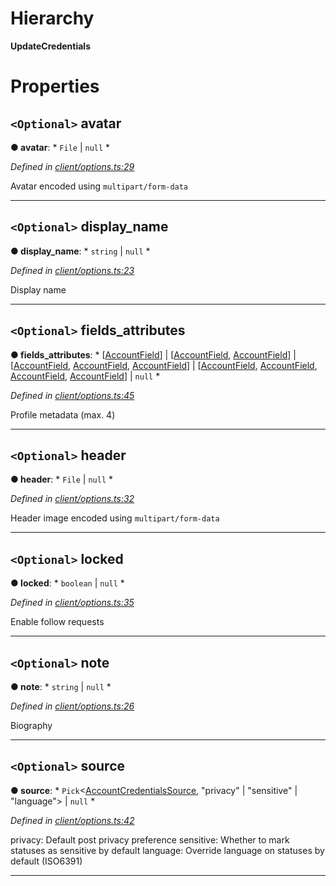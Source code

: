 

# Hierarchy

**UpdateCredentials**

# Properties

<a id="avatar"></a>

## `<Optional>` avatar

**● avatar**: * `File` &#124; `null`
*

*Defined in [client/options.ts:29](https://github.com/lagunehq/core/blob/8aa3625/src/client/options.ts#L29)*

Avatar encoded using `multipart/form-data`

___
<a id="display_name"></a>

## `<Optional>` display_name

**● display_name**: * `string` &#124; `null`
*

*Defined in [client/options.ts:23](https://github.com/lagunehq/core/blob/8aa3625/src/client/options.ts#L23)*

Display name

___
<a id="fields_attributes"></a>

## `<Optional>` fields_attributes

**● fields_attributes**: * [[AccountField](_entities_account_.accountfield.md)] &#124; [[AccountField](_entities_account_.accountfield.md), [AccountField](_entities_account_.accountfield.md)] &#124; [[AccountField](_entities_account_.accountfield.md), [AccountField](_entities_account_.accountfield.md), [AccountField](_entities_account_.accountfield.md)] &#124; [[AccountField](_entities_account_.accountfield.md), [AccountField](_entities_account_.accountfield.md), [AccountField](_entities_account_.accountfield.md), [AccountField](_entities_account_.accountfield.md)] &#124; `null`
*

*Defined in [client/options.ts:45](https://github.com/lagunehq/core/blob/8aa3625/src/client/options.ts#L45)*

Profile metadata (max. 4)

___
<a id="header"></a>

## `<Optional>` header

**● header**: * `File` &#124; `null`
*

*Defined in [client/options.ts:32](https://github.com/lagunehq/core/blob/8aa3625/src/client/options.ts#L32)*

Header image encoded using `multipart/form-data`

___
<a id="locked"></a>

## `<Optional>` locked

**● locked**: * `boolean` &#124; `null`
*

*Defined in [client/options.ts:35](https://github.com/lagunehq/core/blob/8aa3625/src/client/options.ts#L35)*

Enable follow requests

___
<a id="note"></a>

## `<Optional>` note

**● note**: * `string` &#124; `null`
*

*Defined in [client/options.ts:26](https://github.com/lagunehq/core/blob/8aa3625/src/client/options.ts#L26)*

Biography

___
<a id="source"></a>

## `<Optional>` source

**● source**: * `Pick`<[AccountCredentialsSource](_entities_account_.accountcredentialssource.md),  "privacy" &#124; "sensitive" &#124; "language"> &#124; `null`
*

*Defined in [client/options.ts:42](https://github.com/lagunehq/core/blob/8aa3625/src/client/options.ts#L42)*

privacy: Default post privacy preference sensitive: Whether to mark statuses as sensitive by default language: Override language on statuses by default (ISO6391)

___

